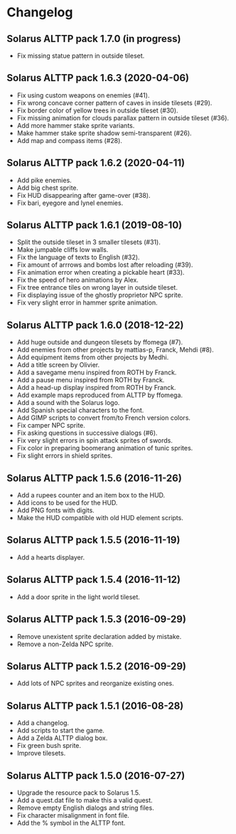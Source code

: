 # Changelog

## Solarus ALTTP pack 1.7.0 (in progress)

* Fix missing statue pattern in outside tileset.

## Solarus ALTTP pack 1.6.3 (2020-04-06)

* Fix using custom weapons on enemies (#41).
* Fix wrong concave corner pattern of caves in inside tilesets (#29).
* Fix border color of yellow trees in outside tileset (#30).
* Fix missing animation for clouds parallax pattern in outside tileset (#36).
* Add more hammer stake sprite variants.
* Make hammer stake sprite shadow semi-transparent (#26).
* Add map and compass items (#28).

## Solarus ALTTP pack 1.6.2 (2020-04-11)

* Add pike enemies.
* Add big chest sprite.
* Fix HUD disappearing after game-over (#38).
* Fix bari, eyegore and lynel enemies.

## Solarus ALTTP pack 1.6.1 (2019-08-10)

* Split the outside tileset in 3 smaller tilesets (#31).
* Make jumpable cliffs low walls.
* Fix the language of texts to English (#32).
* Fix amount of arrrows and bombs lost after reloading (#39).
* Fix animation error when creating a pickable heart (#33).
* Fix the speed of hero animations by Alex.
* Fix tree entrance tiles on wrong layer in outside tileset.
* Fix displaying issue of the ghostly proprietor NPC sprite.
* Fix very slight error in hammer sprite animation.

## Solarus ALTTP pack 1.6.0 (2018-12-22)

* Add huge outside and dungeon tilesets by ffomega (#7).
* Add enemies from other projects by mattias-p, Franck, Mehdi (#8).
* Add equipment items from other projects by Medhi.
* Add a title screen by Olivier.
* Add a savegame menu inspired from ROTH by Franck.
* Add a pause menu inspired from ROTH by Franck.
* Add a head-up display inspired from ROTH by Franck.
* Add example maps reproduced from ALTTP by ffomega.
* Add a sound with the Solarus logo.
* Add Spanish special characters to the font.
* Add GIMP scripts to convert from/to French version colors.
* Fix camper NPC sprite.
* Fix asking questions in successive dialogs (#6).
* Fix very slight errors in spin attack sprites of swords.
* Fix color in preparing boomerang animation of tunic sprites.
* Fix slight errors in shield sprites.

## Solarus ALTTP pack 1.5.6 (2016-11-26)

* Add a rupees counter and an item box to the HUD.
* Add icons to be used for the HUD.
* Add PNG fonts with digits.
* Make the HUD compatible with old HUD element scripts.

## Solarus ALTTP pack 1.5.5 (2016-11-19)

* Add a hearts displayer.

## Solarus ALTTP pack 1.5.4 (2016-11-12)

* Add a door sprite in the light world tileset.

## Solarus ALTTP pack 1.5.3 (2016-09-29)

* Remove unexistent sprite declaration added by mistake.
* Remove a non-Zelda NPC sprite.

## Solarus ALTTP pack 1.5.2 (2016-09-29)

* Add lots of NPC sprites and reorganize existing ones.

## Solarus ALTTP pack 1.5.1 (2016-08-28)

* Add a changelog.
* Add scripts to start the game.
* Add a Zelda ALTTP dialog box.
* Fix green bush sprite.
* Improve tilesets.

## Solarus ALTTP pack 1.5.0 (2016-07-27)

* Upgrade the resource pack to Solarus 1.5.
* Add a quest.dat file to make this a valid quest.
* Remove empty English dialogs and string files.
* Fix character misalignment in font file.
* Add the % symbol in the ALTTP font.
